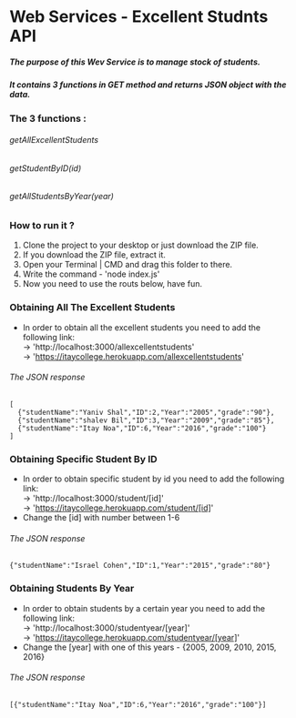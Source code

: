# Web Services - Excellent Studnts API
##### The purpose of this Wev Service is to manage stock of students.
##### It contains 3 functions in GET method and returns JSON object with the data.

### The 3 functions :
###### getAllExcellentStudents
###### getStudentByID(id)
###### getAllStudentsByYear(year)

### How to run it ?
1. Clone the project to your desktop or just download the ZIP file.
2. If you download the ZIP file, extract it.
3. Open your Terminal | CMD and drag this folder to there.
4. Write the command - 'node index.js'
5. Now you need to use the routs below, have fun.

### Obtaining All The Excellent Students 
   * In order to obtain all the excellent students you need to add the following link:                       
  -> 'http://localhost:3000/allexcellentstudents'                   
  -> 'https://itaycollege.herokuapp.com/allexcellentstudents'                

###### The JSON response 
    [
      {"studentName":"Yaniv Shal","ID":2,"Year":"2005","grade":"90"},
      {"studentName":"shalev Bil","ID":3,"Year":"2009","grade":"85"},
      {"studentName":"Itay Noa","ID":6,"Year":"2016","grade":"100"}
    ]

### Obtaining Specific Student By ID
   * In order to obtain specific student by id you need to add the following link:                   
  -> 'http://localhost:3000/student/[id]'          
  -> 'https://itaycollege.herokuapp.com/student/[id]'         
  * Change the [id] with number between 1-6

###### The JSON response 
    {"studentName":"Israel Cohen","ID":1,"Year":"2015","grade":"80"}

### Obtaining Students By Year
   * In order to obtain students by a certain year you need to add the following link:             
  -> 'http://localhost:3000/studentyear/[year]'          
  -> 'https://itaycollege.herokuapp.com/studentyear/[year]'         
  * Change the [year] with one of this years - {2005, 2009, 2010, 2015, 2016}

###### The JSON response 
    [{"studentName":"Itay Noa","ID":6,"Year":"2016","grade":"100"}]
